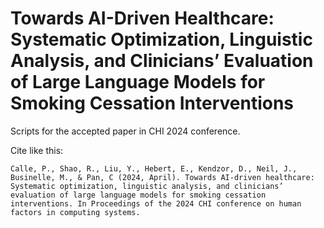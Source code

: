 # Towards AI-Driven Healthcare: Systematic Optimization, Linguistic Analysis, and Clinicians’ Evaluation of Large Language Models for Smoking Cessation Interventions

Scripts for the accepted paper in CHI 2024 conference.

Cite like this:
```
Calle, P., Shao, R., Liu, Y., Hebert, E., Kendzor, D., Neil, J., Businelle, M., & Pan, C (2024, April). Towards AI-driven healthcare: Systematic optimization, linguistic analysis, and clinicians’ evaluation of large language models for smoking cessation interventions. In Proceedings of the 2024 CHI conference on human factors in computing systems.
```